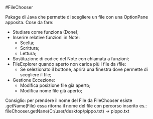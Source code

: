 #FileChooser

Pakage di Java che permette di scegliere un file con una OptionPane apposita.
Cose da fare:
- Studiare come funziona (Done);
- Inserire relative funzioni in Note:
	- Scelta;
	- Scrittura;
	- Lettura;
- Sostituzione di codice del Note con chiamata a funzioni;
- FileExplorer quando aperto non carica più i file da /file:
	- Se selezionato il bottone, aprirà una finestra dove permette di scegliere il file;
- Gestione Eccezione:
	- Modifica posizione file già aperto;
	- Modifica nome file già aperto;

Consiglio:
per prendere il nome del File da FileChooser esiste .getName(File) essa ritorna il nome del file con percorso inserito
es.: fileChooser.getNane(C:/user/desktop/pippo.txt) -> pippo.txt